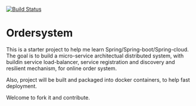 [![Build Status](https://travis-ci.org/tutor123/ordersystem.svg?branch=master)](https://travis-ci.org/tutor123/ordersystem)

# Ordersystem

This is a starter project to help me learn Spring/Spring-boot/Spring-cloud. The goal is to build a micro-service architectual distributed system, with buildin service load-balancer, service registration and discovery and resilient mechanism, for online order system. 

Also, project will be built and packaged into docker containers, to help fast deployment.

Welcome to fork it and contribute.
